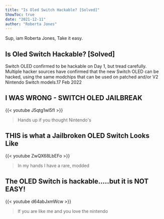 ```yaml
---
title: "Is Oled Switch Hackable? [Solved]"
ShowToc: true 
date: "2021-12-11"
author: "Roberta Jones" 
---
```


Sup, iam Roberta Jones, Take it easy.
## Is Oled Switch Hackable? [Solved]
Switch OLED confirmed to be hackable on Day 1, but tread carefully. Multiple hacker sources have confirmed that the new Switch OLED can be hacked, using the same modchips that can be used on patched and/or V2 Nintendo Switch models.17 Feb 2022

## I WAS WRONG - SWITCH OLED JAILBREAK
{{< youtube J5qtg1wl5fI >}}
>Hands up if you thought Nintendo's 

## THIS is what a Jailbroken OLED Switch Looks Like
{{< youtube ZwQX68LbEFo >}}
>In my hands I have a rare, modded 

## The OLED Switch is hackable.....but it is NOT EASY!
{{< youtube d64abJxmWcw >}}
>If you are like me and you love the nintendo 

